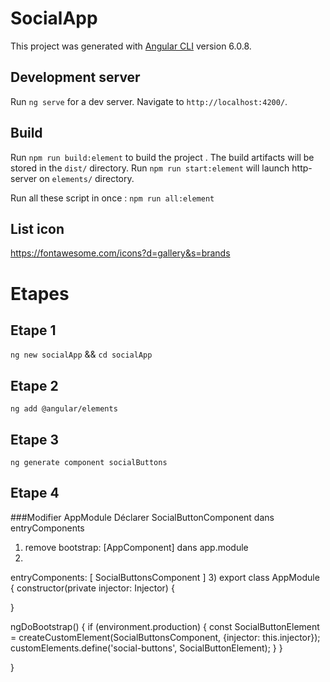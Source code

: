 # SocialApp

This project was generated with [Angular CLI](https://github.com/angular/angular-cli) version 6.0.8.

## Development server

Run `ng serve` for a dev server. Navigate to `http://localhost:4200/`. 


## Build

Run `npm run build:element` to build the project .
The build artifacts will be stored in the `dist/` directory.
Run `npm run start:element` will launch     http-server on `elements/` directory.

Run all these script in once : `npm run all:element`


## List icon 
https://fontawesome.com/icons?d=gallery&s=brands


# Etapes
## Etape 1
`ng new socialApp` && `cd socialApp`
## Etape 2
`ng add @angular/elements`
## Etape 3
`ng generate component socialButtons`
## Etape 4


###Modifier AppModule
Déclarer SocialButtonComponent dans entryComponents
1)  remove bootstrap: [AppComponent] dans app.module
2) 
entryComponents: [ SocialButtonsComponent ]
3) 
export class AppModule  {
  constructor(private injector: Injector) {

  }

  ngDoBootstrap() {
    if (environment.production) {
      const SocialButtonElement = createCustomElement(SocialButtonsComponent, {injector: this.injector});
      customElements.define('social-buttons', SocialButtonElement);
    }
  }

}

###
